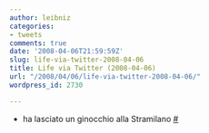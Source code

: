 ```yaml
---
author: leibniz
categories:
- tweets
comments: true
date: '2008-04-06T21:59:59Z'
slug: life-via-twitter-2008-04-06
title: Life via Twitter (2008-04-06)
url: "/2008/04/06/life-via-twitter-2008-04-06/"
wordpress_id: 2730

---
```

* ha lasciato un ginocchio alla Stramilano [#](https://twitter.com/leibniz/statuses/783824473)


